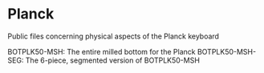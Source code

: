 # Planck
Public files concerning physical aspects of the Planck keyboard

BOTPLK50-MSH: The entire milled bottom for the Planck
BOTPLK50-MSH-SEG: The 6-piece, segmented version of BOTPLK50-MSH